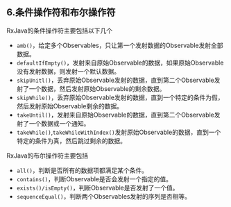 ## 6.条件操作符和布尔操作符

RxJava的条件操作符主要包括以下几个

+ ``amb()``，给定多个Observables，只让第一个发射数据的Observable发射全部数据。
+ ``defaultIfEmpty()``，发射来自原始Observable的数据，如果原始Observable没有发射数据，则发射一个默认数据。
+ ``skipUnitl()``，丢弃原始Observable发射的数据，直到第二个Observable发射了一个数据，然后发射原始Observable的剩余数据。
+ ``skipWhile()``，丢弃原始Observable发射的数据，直到一个特定的条件为假，然后发射原始Observable剩余的数据。
+ ``takeUntil()``，发射来自原始Observable的数据，直到第二个Observable发射了一个数据或一个通知。
+ ``takeWhile()``,``takeWhileWithIndex()``发射原始Observable的数据，直到一个特定的条件为真，然后跳过剩余的数据。

RxJava的布尔操作符主要包括

+ ``all()``，判断是否所有的数据项都满足某个条件。
+ ``contains()``，判断Observable是否会发射一个指定的值。
+ ``exists()/isEmpty()``，判断Observable是否发射了一个值。
+ ``sequenceEqual()``，判断两个Observables发射的序列是否相等。